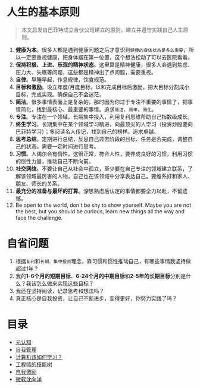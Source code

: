 # 人生的基本原则
>本文启发自巴菲特成立合伙公司建立的原则，建立并遵守实践自己人生原则。

1. **健康为本**。很多人都是遇到健康问题之后才意识到`健康的身体状态是多么重要`，所以一定要重视健康，把身体摆在第一位置，这个想法松动了可以去医院看看。
2. **保持积极、上进、乐观的精神状态**。这里算是精神健康，很多人会遇到焦虑、压力大、失眠等问题，这些都是精神出了点问题，需要重视。
3. **自律**。早睡早起，作息规律，饮食规范。
4. **目标和激励**。设立年度/月度目标，以和完成目标后激励，把大目标分割成小目标，完成实现。确保自己不会迷茫。
5. **简洁**。很多事情表面上是复杂的，那时因为你过于专注不重要的事情了，把事情简化，找到最核心、最重要的事情。追求`简洁`、`简单`、`简化`。
6. **专注**。专注在一个领域，长期集中投入，利用复利思维帮助自己指数级成长。
7. **终生学习**。长期集中在某个领域学习精进，向最顶尖的人学习（投资炒股要向巴菲特学习）；多阅读名人传记，找到自己的榜样。追求卓越。
8. **思考总结**。定期进行总结，反思自己过去阶段的目标、任务是否完成，调整自己的状态。需要一定时间进行思考。
9. **习惯**。人偶尔会有惰性，这很正常，符合人性，要养成良好的习惯，利用习惯的惯性力量，推动自己不断向前。
10. **社交网络**。不要让自己从社会中孤立，至少要在自己专注的领域建立联系，了解该领域最厉害的人物，自己也在该领域中分享表达自己。要维系好和家人、朋友、师长的关系。
11. **最充分的准备与最坏的打算**。深思熟虑后认定的事情都要全力以赴，不留遗憾。
12. Be open to the world, don't be shy to show yourself. Maybe you are not the best, but you should be curious, learn new things all the way and face the challenge.

# 自省问题
1. 根据`复利`和`长期、集中投资`理念，靠习惯和惯性推动自己，有哪些事情我坚持做超过1年？
2. 我的**1-6个月的短期目标**、**6-24个月的中期目标**和**2-5年的长期目标**分别是什么？我该怎么做来实现这些目标？
3. 我还在坚持阅读，记录思考和想法吗？
4. 真正核心是自我投资，让自己不断进步，变得更好，你努力实践了吗？

# 目录
- [元认知](meta/meta)
- [自我管理](meta/manage-oneself)
- [计算机该如何学习？](meta/how-to-learn-cs)
- [工程师的技能树](meta/engineer-skill-tree)
- [自我激励](meta/motivation)
- [微软沈向洋](meta/ms-shen-xiangyang)
